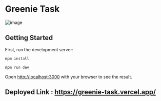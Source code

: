# Greenie Task
![image](https://github.com/tanwarAalok/greenie-task/assets/78805153/17b60a50-4be7-4eb3-8f58-5b02e9e23ee0)

## Getting Started

First, run the development server:

```bash
npm install
```

```bash
npm run dev
```

Open [http://localhost:3000](http://localhost:3000) with your browser to see the result.

## Deployed Link : https://greenie-task.vercel.app/

